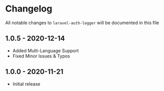 # Changelog

All notable changes to `laravel-auth-logger` will be documented in this file

## 1.0.5 - 2020-12-14

- Added Multi-Language Support
- Fixed Minor Issues & Typos


## 1.0.0 - 2020-11-21

- Initial release
